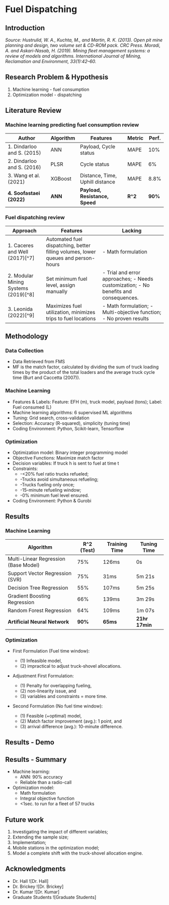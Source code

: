 # Fuel Dispatching

## Introduction

*Source: Hustrulid, W. A., Kuchta, M., and Martin, R. K. (2013). Open pit mine planning and design, two volume set & CD-ROM pack. CRC Press.*
*Moradi, A. and Askari-Nasab, H. (2019). Mining fleet management systems: a review of models and algorithms. International Journal of Mining, Reclamation and Environment, 33(1):42–60.*

## Research Problem & Hypothesis

1. Machine learning - fuel consumption
2. Optimization model - dispatching

## Literature Review

### Machine learning predicting fuel consumption review

| Author                         | Algorithm | Features                      | Metric | Perf. |
|--------------------------------|-----------|--------------------------------|--------|-------|
| 1. Dindarloo and S. (2015) | ANN       | Payload, Cycle status          | MAPE   | 10\%  |
| 2. Dindarloo and S. (2016) | PLSR      | Cycle status                   | MAPE   | 6\%   |
| 3. Wang et al. (2021)      | XGBoost   | Distance, Time, Uphill distance | MAPE   | 8.8\% |
| **4. Soofastaei (2022)**    | **ANN**   | **Payload, Resistance, Speed** | **R^2**| **90\%** |

### Fuel dispatching review

| Approach                     | Features                                      | Lacking                                                                                          |
|------------------------------|-----------------------------------------------|--------------------------------------------------------------------------------------------------|
| 1. Caceres and Well (2017)[^7]| Automated fuel dispatching, better filling volumes, lower queues and person-hours | - Math formulation  |
| 2. Modular Mining Systems (2019)[^8]| Set minimum fuel level, assign manually     | - Trial and error approaches; - Needs customization; - No benefits and consequences.  |
| 3. Leonida (2022)[^9]         | Maximizes fuel utilization, minimizes trips to fuel locations                | - Math formulation; - Multi-objective function; - No proven results |

## Methodology

### Data Collection

- Data Retrieved from FMS
- MF is the match factor, calculated by dividing the sum of truck loading times by the product of the total loaders and the average truck cycle time (Burt and Caccetta (2007)).

### Machine Learning

- Features & Labels: Feature: EFH (m), truck model, payload (tons); Label: Fuel consumed (L)
- Machine learning algorithms: 6 supervised ML algorithms
- Tuning: Grid search, cross-validation
- Selection: Accuracy (R-squared), simplicity (tuning time)
- Coding Environment: Python, Scikit-learn, Tensorflow

### Optimization

- Optimization model: Binary integer programming model
- Objective Functions: Maximize match factor
- Decision variables: If truck h is sent to fuel at time t
- Constraints:
  - -<20% fuel ratio trucks refueled;
  - -Trucks avoid simultaneous refueling;
  - -Trucks fueling only once;
  - -15-minute refueling window;
  - -0% minimum fuel level ensured.
- Coding Environment: Python & Gurobi

## Results

### Machine Learning

| Algorithm                          | R^2 (Test) | Training Time | Tuning Time   |
|------------------------------------|------------|---------------|---------------|
| Multi-Linear Regression (Base Model)| 75%        | 126ms         | 0s            |
| Support Vector Regression (SVR)    | 75%        | 31ms          | 5m 21s        |
| Decision Tree Regression            | 55%        | 107ms         | 5m 25s        |
| Gradient Boosting Regression        | 66%        | 139ms         | 3m 29s        |
| Random Forest Regression            | 64%        | 109ms         | 1m 07s        |
| **Artificial Neural Network**       | **90%**    |  **65ms**     | **21hr 17min**|

### Optimization

- First Formulation (Fuel time window):
  - (1) Infeasible model,
  - (2) impractical to adjust truck-shovel allocations.

- Adjustment First Formulation:
  - (1) Penalty for overlapping fueling,
  - (2) non-linearity issue, and
  - (3) variables and constraints = more time.

- Second Formulation (No fuel time window):
  - (1) Feasible (+optimal) model,
  - (2) Match factor improvement (avg.): 1 point, and
  - (3) arrival difference (avg.): 10-minute difference.

## Results - Demo


## Results - Summary

- Machine learning:
  - ANN: 90% accuracy
  - Reliable than a radio-call
- Optimization model:
  - Math formulation
  - Integral objective function
  - <1sec. to run for a fleet of 57 trucks

## Future work

1. Investigating the impact of different variables;
2. Extending the sample size;
3. Implementation;
4. Mobile stations in the optimization model;
5. Model a complete shift with the truck-shovel allocation engine.

## Acknowledgments

- Dr. Hall ![Dr. Hall]
- Dr. Brickey ![Dr. Brickey]
- Dr. Kumar ![Dr. Kumar]
- Graduate Students ![Graduate Students]
